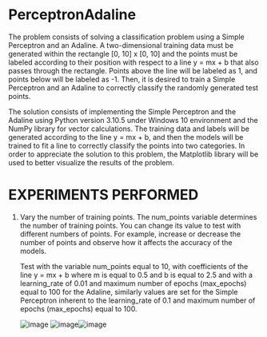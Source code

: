 # PerceptronAdaline

The problem consists of solving a classification problem using a Simple Perceptron and an Adaline. A two-dimensional training data must be generated within the rectangle [0, 10] x [0, 10] and the points must be labeled according to their position with respect to a line y = mx + b that also passes through the rectangle. Points above the line will be labeled as 1, and points below will be labeled as -1. Then, it is desired to train a Simple Perceptron and an Adaline to correctly classify the randomly generated test points.

The solution consists of implementing the Simple Perceptron and the Adaline using Python version 3.10.5 under Windows 10 environment and the NumPy library for vector calculations. The training data and labels will be generated according to the line y = mx + b, and then the models will be trained to fit a line to correctly classify the points into two categories. In order to appreciate the solution to this problem, the Matplotlib library will be used to better visualize the results of the problem.

# EXPERIMENTS PERFORMED

   1) Vary the number of training points. The num_points variable determines the number of training points. You can change its value to test with different numbers of points. For example, increase or decrease the number of points and observe how it affects the accuracy of the models.

      Test with the variable num_points equal to 10, with coefficients of the line y = mx + b where m is equal to 0.5 and b is equal to 2.5 and with a learning_rate of 0.01 and maximum number of epochs (max_epochs) equal to 100 for the Adaline, similarly values are set for the Simple Perceptron inherent to the learning_rate of 0.1 and maximum number of epochs (max_epochs) equal to 100.

      ![image](https://github.com/YakoViTo/PerceptronAdaline/assets/135473233/37544939-41bc-4904-97a9-4744285f5a8c)
      ![image](https://github.com/YakoViTo/PerceptronAdaline/assets/135473233/548b04a5-001d-441c-8d4c-94ace5d749f9)![image](https://github.com/YakoViTo/PerceptronAdaline/assets/135473233/7ad3499c-e3cf-4f1b-a1f1-1437910bd3a0)






